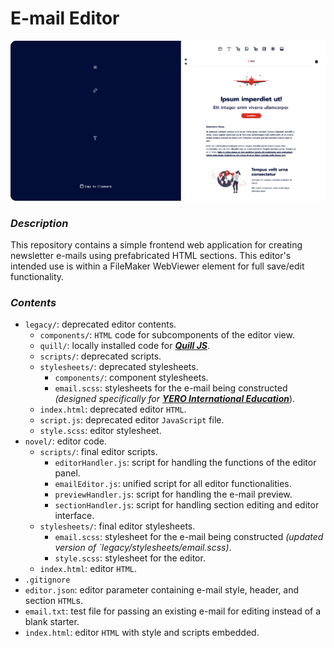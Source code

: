 # E-mail Editor

![E-mail Editor](visual.png)

### *Description*

This repository contains a simple frontend web application for creating newsletter e-mails using prefabricated HTML
sections. This editor's intended use is within a FileMaker WebViewer element for full save/edit functionality.

### *Contents*

* `legacy/`: deprecated editor contents.
  * `components/`: `HTML` code for subcomponents of the editor view.
  * `quill/`: locally installed code for _**[Quill JS](https://quilljs.com)**_.
  * `scripts/`: deprecated scripts.
  * `stylesheets/`: deprecated stylesheets.
    * `components/`: component stylesheets.
    * `email.scss`: stylesheets for the e-mail being constructed _(designed specifically
      for **[YERO International Education](https://www.ye-ro.com)**_).
  * `index.html`: deprecated editor `HTML`.
  * `script.js`: deprecated editor `JavaScript` file.
  * `style.scss`: editor stylesheet.
* `novel/`: editor code.
  * `scripts/`: final editor scripts.
    * `editorHandler.js`: script for handling the functions of the editor panel.
    * `emailEditor.js`: unified script for all editor functionalities.
    * `previewHandler.js`: script for handling the e-mail preview.
    * `sectionHandler.js`: script for handling section editing and editor interface.
  * `stylesheets/`: final editor stylesheets.
    * `email.scss`: stylesheet for the e-mail being constructed _(updated version of `legacy/stylesheets/email.scss)_.
    * `style.scss`: stylesheet for the editor.
  * `index.html`: editor `HTML`.
* `.gitignore`
* `editor.json`: editor parameter containing e-mail style, header, and section `HTML`s.
* `email.txt`: test file for passing an existing e-mail for editing instead of a blank starter.
* `index.html`: editor `HTML` with style and scripts embedded.